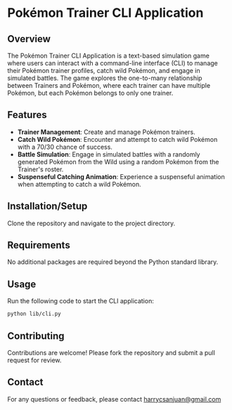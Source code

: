 # Pokémon Trainer CLI Application

## Overview

The Pokémon Trainer CLI Application is a text-based simulation game where users can interact with a command-line interface (CLI) to manage their Pokémon trainer profiles, catch wild Pokémon, and engage in simulated battles. The game explores the one-to-many relationship between Trainers and Pokémon, where each trainer can have multiple Pokémon, but each Pokémon belongs to only one trainer.

## Features

- **Trainer Management**: Create and manage Pokémon trainers.
- **Catch Wild Pokémon**: Encounter and attempt to catch wild Pokémon with a 70/30 chance of success.
- **Battle Simulation**: Engage in simulated battles with a randomly generated Pokémon from the Wild using a random Pokémon from the Trainer's roster.
- **Suspenseful Catching Animation**: Experience a suspenseful animation when attempting to catch a wild Pokémon.

## Installation/Setup

Clone the repository and navigate to the project directory. 

## Requirements

No additional packages are required beyond the Python standard library.

## Usage
Run the following code to start the CLI application:

```sh
python lib/cli.py
```

## Contributing
Contributions are welcome! Please fork the repository and submit a pull request for review.

## Contact
For any questions or feedback, please contact harrycsanjuan@gmail.com